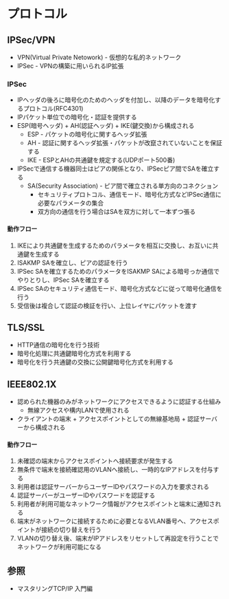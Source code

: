 # プロトコル
## IPSec/VPN
- VPN(Virtual Private Netowork) - 仮想的な私的ネットワーク
- IPSec - VPNの構築に用いられるIP拡張

### IPSec
- IPヘッダの後ろに暗号化のためのヘッダを付加し、以降のデータを暗号化するプロトコル(RFC4301)
- IPパケット単位での暗号化・認証を提供する
- ESP(暗号ヘッダ) + AH(認証ヘッダ) + IKE(鍵交換)から構成される
  - ESP - パケットの暗号化に関するヘッダ拡張
  - AH - 認証に関するヘッダ拡張・パケットが改竄されていないことを保証する
  - IKE - ESPとAHの共通鍵を規定する(UDPポート500番)
- IPSecで通信する機器同士はピアの関係となり、IPSecピア間でSAを確立する
  - SA(Security Association) - ピア間で確立される単方向のコネクション
    - セキュリティプロトコル、通信モード、暗号化方式などIPSec通信に必要なパラメータの集合
    - 双方向の通信を行う場合はSAを双方に対して一本ずつ張る

#### 動作フロー
1. IKEにより共通鍵を生成するためのパラメータを相互に交換し、お互いに共通鍵を生成する
2. ISAKMP SAを確立し、ピアの認証を行う
3. IPSec SAを確立するためのパラメータをISAKMP SAによる暗号っか通信でやりとりし、IPSec SAを確立する
4. IPSec SAのセキュリティ通信モード、暗号化方式などに従って暗号化通信を行う
5. 受信後は複合して認証の検証を行い、上位レイヤにパケットを渡す

## TLS/SSL
- HTTP通信の暗号化を行う技術
- 暗号化処理に共通鍵暗号化方式を利用する
- 暗号化を行う共通鍵の交換に公開鍵暗号化方式を利用する

## IEEE802.1X
- 認められた機器のみがネットワークにアクセスできるように認証する仕組み
  - 無線アクセスや構内LANで使用される
- クライアントの端末 + アクセスポイントとしての無線基地局 + 認証サーバーから構成される

#### 動作フロー
1. 未確認の端末からアクセスポイントへ接続要求が発生する
2. 無条件で端末を接続確認用のVLANへ接続し、一時的なIPアドレスを付与する
3. 利用者は認証サーバーからユーザーIDやパスワードの入力を要求される
4. 認証サーバーがユーザーIDやパスワードを認証する
5. 利用者が利用可能なネットワーク情報がアクセスポイントと端末に通知される
6. 端末がネットワークに接続するために必要となるVLAN番号へ、アクセスポイントが接続の切り替えを行う
7. VLANの切り替え後、端末がIPアドレスをリセットして再設定を行うことでネットワークが利用可能になる

## 参照
- マスタリングTCP/IP 入門編

